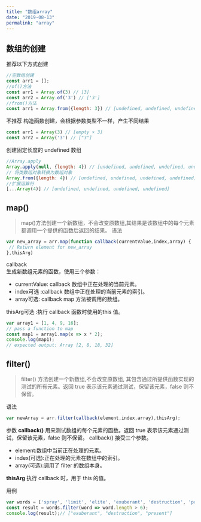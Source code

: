 ```yaml
---
title: "数组array"
date: "2019-08-13"
permalink: "array"
---
```

## 数组的创建
推荐以下方式创建
```js
//空数组创建
const arr1 = [];
//of()方法
const arr1 = Array.of(3) // [3]
const arr2 = Array.of('3') // ['3']
//from()方法
const arr1 = Array.from({length: 3}) // [undefined, undefined, undefined]
```
不推荐 构造函数创建，会根据参数类型不一样，产生不同结果
```js
const arr1 = Array(3) // [empty × 3]
const arr2 = Array('3') // ["3"]
```
创建固定长度的 undefined 数组
```js
//Array.apply
Array.apply(null, {length: 4}) // [undefined, undefined, undefined, undefined]
// 将类数组对象转换为数组对象
Array.from({length: 4}) // [undefined, undefined, undefined, undefined]
//扩展运算符
[...Array(4)] // [undefined, undefined, undefined, undefined]
```
## map()
>map()方法创建一个新数组，不会改变原数组,其结果是该数组中的每个元素都调用一个提供的函数后返回的结果。
语法
```js
var new_array = arr.map(function callback(currentValue,index,array) {
 // Return element for new_array
},thisArg)
```
callback  
生成新数组元素的函数，使用三个参数：
- currentValue: callback 数组中正在处理的当前元素。  
- index可选 :callback 数组中正在处理的当前元素的索引。  
- array可选: callback  map 方法被调用的数组。  

thisArg可选 :执行 callback 函数时使用的this 值。


```js
var array1 = [1, 4, 9, 16];
// pass a function to map
const map1 = array1.map(x => x * 2);
console.log(map1);
// expected output: Array [2, 8, 18, 32]
```
## filter()
>filter() 方法创建一个新数组,不会改变原数组, 其包含通过所提供函数实现的测试的所有元素。返回 true 表示该元素通过测试，保留该元素，false 则不保留。

语法
```js
var newArray = arr.filter(callback(element,index,array),thisArg);
```
参数 __callback()__ 用来测试数组的每个元素的函数。返回 true 表示该元素通过测试，保留该元素，false 则不保留。
callback() 接受三个参数。   
- element:数组中当前正在处理的元素。  
- index(可选):正在处理的元素在数组中的索引。  
- array(可选):调用了 filter 的数组本身。  

__thisArg__ 执行 callback 时，用于 this 的值。

用例
```js
var words = ['spray', 'limit', 'elite', 'exuberant', 'destruction', 'present'];
const result = words.filter(word => word.length > 6);
console.log(result);// ["exuberant", "destruction", "present"]
```
